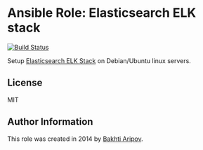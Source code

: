 # Ansible Role: Elasticsearch ELK stack

[![Build Status](https://travis-ci.org/bakhti/ansible-elk.svg?branch=master)](https://travis-ci.org/bakhti/ansible-elk)

Setup [Elasticsearch ELK Stack](http://www.elasticsearch.org/overview/) on Debian/Ubuntu linux servers.

## License

MIT

## Author Information

This role was created in 2014 by [Bakhti Aripov](http://bakhti.github.io/).
